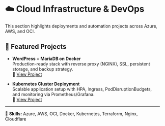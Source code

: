 # ☁️ Cloud Infrastructure & DevOps

This section highlights deployments and automation projects across Azure, AWS, and OCI.

## 🔹 Featured Projects

- **WordPress + MariaDB on Docker**  
  Production-ready stack with reverse proxy (NGINX), SSL, persistent storage, and backup strategy.  
  📂 [View Project](../WordPress-Docker)

- **Kubernetes Cluster Deployment**  
  Scalable application setup with HPA, Ingress, PodDisruptionBudgets, and monitoring via Prometheus/Grafana.  
  📂 [View Project](../Kubernetes-Cluster)

---

📌 **Skills:** Azure, AWS, OCI, Docker, Kubernetes, Terraform, Nginx, Cloudflare
